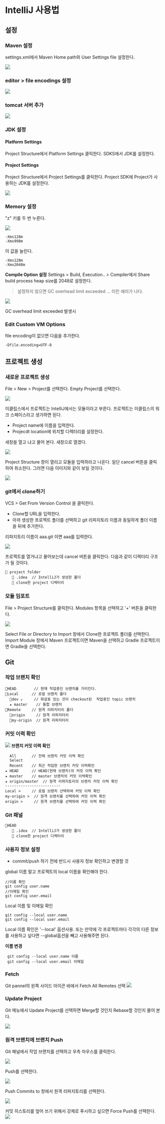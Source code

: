 # IntelliJ 사용법



## 설정 
### Maven 설정 
settings.xml에서 Maven Home path와 User Settings file 설정한다. 

![](./.gitbook/assets/intellij/2021-12-02-15-24-55.png) 


### editor \> file encodings 설정
![](./.gitbook/assets/intellij/2021-12-02-15-30-10.png)



### tomcat 서버 추가
![](./.gitbook/assets/intellij/2021-12-02-15-32-52.png)

### JDK 설정 
#### Platform Settings
Project Structure에서 Platform Settings 클릭한다. SDKS에서 JDK를 설정한다. 


#### Project Settings 
Project Structure에서 Project Settings를 클릭한다. Project SDK에 Project가 사용하는 JDK를 설정한다. 


![](./.gitbook/assets/intellij/2021-12-02-15-37-15.png)


### Memory 설정

"z" 키를 두 번 누른다. 

![](./.gitbook/assets/intellij/2021-12-02-15-42-50.png)


```shell
-Xms128m
-Xmx998m
```
이 값을 늘린다. 

```shell
-Xms128m
-Xmx2048m
```

**Compile Option 설정**
Settings > Build, Execution.. > Compiler에서 Share build process heap size를 2048로 설정한다. 

> 설정하지 않으면 GC overhead limit exceeded ... 이런 에러가 나다. 
> 
![](./.gitbook/assets/intellij/2021-12-02-16-32-55.png)


GC overhead limit exceeded 발생시

### Edit Custom VM Options
file encoding이 없으면 다음을 추가한다. 
```shell
-Dfile.encoding=UTF-8
```


## 프로젝트 생성 
### 새로운 프로젝트 생성 

File > New > Project를 선택한다.  Empty Project를 선택한다. 


![](./.gitbook/assets/intellij/2021-12-02-16-40-07.png)

이클립스에서 프로젝트는 IntelliJ에서는 모듈이라고 부른다. 프로젝트는 이클립스의 워크 스페이스라고 생가하면 된다. 

* Project name에 이름을 입력한다. 
* Projecdt location에  위치할 디렉터리를 설정한다. 


새창을 열고 냐고 물어 본다. 새창으로 열겠다. 

![](./.gitbook/assets/intellij/2021-12-02-16-43-39.png)


Project Structure 창이 열리고 모듈을 입력하라고 나온다. 일단 cancel 버튼을 클릭하여 취소한다.  그러면 다음 이미지와 같이 보일 것이다. 

![](./.gitbook/assets/intellij/2021-12-02-16-45-36.png)


### git에서 clone하기 

VCS > Get From Version Control 을 클릭한다.  

* Clone할 URL을 입력한다. 
* 아까 생성한 프로젝트 폴더를 선택하고 git 리파지토리 이름과 동일하게 폴더 이름을 뒤에 추가한다. 

리파지토리 이름이 aaa.git 이면 aaa를 입력한다. 


![](./.gitbook/assets/intellij/2021-12-02-16-56-08.png)

프로젝트를 열거냐고 물어보는데 cancel 버튼을 클릭한다.  다음과 같이 디렉터리 구조가 될 것이다. 

```shell
📂 project folder 
   📂 .idea  // IntelliJ가 생성한 폴더 
   📂 clone한 project 디렉터리 
```

### 모듈 임포트 

File > Project Structure를 클릭한다.  Modules 항목을 선택하고 '+' 버튼을 클릭한다. 


![](./.gitbook/assets/intellij/2021-12-02-18-30-12.png)

Select File or Directory to Import 창에서 Clone한 프로젝트 폴더를 선택한다.  Import Module 창에서 Maven 프로젝트이면 Maven을 선택하고 Gradle 프로젝트이면 Gradle을 선택한다. 




## Git 

### 작업 브랜치 확인
```shell
📂HEAD        // 현재 작업중인 브랜치를 가리킨다. 
📂Local      // 로컬 브랜치 폴더
  📄dev ↙     // 화살표 있는 것이 checkout된  작업중인 topic 브랜치 
  ★ master    // 통합 브랜치
📂Remote     // 원격 리파지터리 폴더 
  📄origin     // 원격 리파지터리 
  📄my-origin  // 원격 리파지터리 
```


### 커밋 이력 확인 
![](./.gitbook/assets/intellij/2021-12-02-19-16-36.png)
**브랜치 커밋 이력 확인**
```shell
  All       // 전체 브랜치 커밋 이력 확인 
  Select    
  Recent    // 최근 작업한 브랜치 커밋 이력확인
★ HEAD      // HEAD(현재 브랜치)의 커밋 이력 확인
★ master    // master 브랜치의 커밋 이력확인 
★ origin/master  // 원격 리파지토리의 브랜치 커밋 이력 확인
-------------------------
Local >     // 로컬 브랜치 선택하여 커밋 이력 확인
my-origin >  // 원격 브랜치를 선택하여 커밋 이력 확인
origin >     // 원격 브랜치를 선택하여 커밋 이력 확인
```




### Git 패널 

```shell
📂HEAD
   📂 .idea  // IntelliJ가 생성한 폴더 
   📂 clone한 project 디렉터리 
```



### 사용자 정보 설정

* commit/push 하기 전에 반드시 사용자 정보 확인하고 변경할 것 

global 이름 말고 프로젝트의 local 이름을 확인해야 한다. 


```shell
//이름 확인
git config user.name
//이메일 확인
git config user.email 
```

Local  이름 및 이메일 확인
```shell
git config --local user.name 
git config --local user.email
```

Local 이름 확인은 '--local' 옵션사용. 
또는 만약에 각 프로젝트마다 각각의 다른 정보를 사용하고 싶다면 --global옵션을 빼고 사용해주면 된다. 


**이름 변경**
```shell
 git config --local user.name 이름 
 git config --local user.email 이메일 
```


### Fetch 
Git pannel의 왼쪽 사이드 아이콘 바에서 Fetch All Remotes 선택 
![](./.gitbook/assets/intellij/2021-12-01-12-30-44.png)



### Update  Project
Git 메뉴에서 Update Project를 선택하면 Merge할 것인지 Rebase할 것인지 물어 본다. 


![](./.gitbook/assets/intellij/2021-12-01-12-14-42.png)



### 원격 브랜치에 브랜치 Push 
Git 패널에서 작업 브랜치를 선택하고 우측 마우스를 클릭한다. 


![](./.gitbook/assets/intellij/2021-12-02-19-19-50.png)

Push를 선택한다. 

![](./.gitbook/assets/intellij/2021-12-02-19-20-40.png)

Push Commits to 창에서 원격 리파지토리를 선택한다. 

![](./.gitbook/assets/intellij/2021-12-02-19-24-31.png)

커밋 히스토리를 엎어 쓰기 위해서 강제로 푸시하고 싶으면  Force Push를 선택한다. 
![](./.gitbook/assets/intellij/2021-12-02-19-25-19.png)